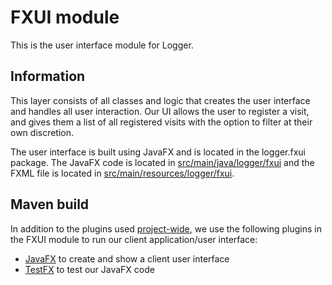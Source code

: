 # FXUI module

This is the user interface module for Logger.

## Information

This layer consists of all classes and logic that creates the user interface and handles all user interaction. Our UI allows the user to register a visit, and gives them a list of all registered visits with the option to filter at their own discretion.

The user interface is built using JavaFX and is located in the logger.fxui package. The JavaFX code is located in [src/main/java/logger/fxui](src/main/java/logger/fxui) and the FXML file is located in [src/main/resources/logger/fxui](src/main/resources/logger/fxui).

## Maven build

In addition to the plugins used [project-wide](../README.md#Structure_and_Maven_build), we use the following plugins in the FXUI module to run our client application/user interface:

- [JavaFX](https://github.com/openjdk/jfx) to create and show a client user interface
- [TestFX](https://github.com/TestFX/TestFX) to test our JavaFX code
